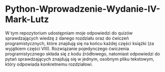 # Python-Wprowadzenie-Wydanie-IV-Mark-Lutz
W tym repozytorium udostępniam moje odpowiedzi do quizów sprawdzających wiedzę z danego rozdziału oraz do ćwiczeń programistycznych, które znajdują się na końcu każdej części książki (za wyjątkiem części VIII). Rozwiązanie pojedynczego ćwiczenia programistycznego składa się z kodu źródłowego, natomiast odpowiedzi do pytań sprawdzających znajdują się w jednym, osobnym pliku tekstowym, który odpowiada konkretnemu rozdziałowi.
